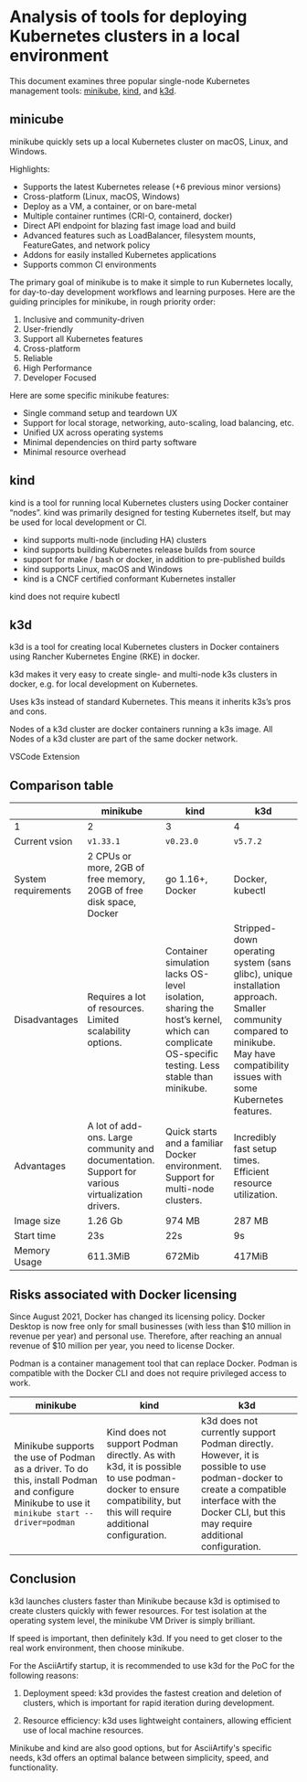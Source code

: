 # Analysis of tools for deploying Kubernetes clusters in a local environment

This document examines three popular single-node Kubernetes management tools: [minikube](https://minikube.sigs.k8s.io/docs/), [kind](https://kind.sigs.k8s.io/), and [k3d](https://k3d.io/v5.7.2/).

## minicube

minikube quickly sets up a local Kubernetes cluster on macOS, Linux, and Windows.

Highlights:

- Supports the latest Kubernetes release (+6 previous minor versions)
- Cross-platform (Linux, macOS, Windows)
- Deploy as a VM, a container, or on bare-metal
- Multiple container runtimes (CRI-O, containerd, docker)
- Direct API endpoint for blazing fast image load and build
- Advanced features such as LoadBalancer, filesystem mounts, FeatureGates, and network policy
- Addons for easily installed Kubernetes applications
- Supports common CI environments

The primary goal of minikube is to make it simple to run Kubernetes locally, for day-to-day development workflows and learning purposes. Here are the guiding principles for minikube, in rough priority order:

1. Inclusive and community-driven
2. User-friendly
3. Support all Kubernetes features
4. Cross-platform
5. Reliable
6. High Performance
7. Developer Focused

Here are some specific minikube features:

- Single command setup and teardown UX
- Support for local storage, networking, auto-scaling, load balancing, etc.
- Unified UX across operating systems
- Minimal dependencies on third party software
- Minimal resource overhead

## kind

kind is a tool for running local Kubernetes clusters using Docker container “nodes”.
kind was primarily designed for testing Kubernetes itself, but may be used for local development or CI.

- kind supports multi-node (including HA) clusters
- kind supports building Kubernetes release builds from source
- support for make / bash or docker, in addition to pre-published builds
- kind supports Linux, macOS and Windows
- kind is a CNCF certified conformant Kubernetes installer

kind does not require kubectl

## k3d

k3d is a tool for creating local Kubernetes clusters in Docker containers using Rancher Kubernetes Engine (RKE) in docker.

k3d makes it very easy to create single- and multi-node k3s clusters in docker, e.g. for local development on Kubernetes.

Uses k3s instead of standard Kubernetes. This means it inherits k3s’s pros and cons.

Nodes of a k3d cluster are docker containers running a k3s image.
All Nodes of a k3d cluster are part of the same docker network.

VSCode Extension

## Comparison table

|                     | minikube                                                                                         | kind                                                                                                                                           | k3d                                                                                                                                                                             |
| ------------------- | ------------------------------------------------------------------------------------------------ | ---------------------------------------------------------------------------------------------------------------------------------------------- | ------------------------------------------------------------------------------------------------------------------------------------------------------------------------------- |
| 1                   | 2                                                                                                | 3                                                                                                                                              | 4                                                                                                                                                                               |
| Current vsion       | `v1.33.1`                                                                                        | `v0.23.0`                                                                                                                                      | `v5.7.2`                                                                                                                                                                        |
| System requirements | 2 CPUs or more, 2GB of free memory, 20GB of free disk space, Docker                              | go 1.16+, Docker                                                                                                                               | Docker, kubectl                                                                                                                                                                 |
| Disadvantages       | Requires a lot of resources. Limited scalability options.                                        | Container simulation lacks OS-level isolation, sharing the host’s kernel, which can complicate OS-specific testing. Less stable than minikube. | Stripped-down operating system (sans glibc), unique installation approach. Smaller community compared to minikube. May have compatibility issues with some Kubernetes features. |
| Advantages          | A lot of add-ons. Large community and documentation. Support for various virtualization drivers. | Quick starts and a familiar Docker environment. Support for multi-node clusters.                                                               | Incredibly fast setup times. Efficient resource utilization.                                                                                                                    |
| Image size          | 1.26 Gb                                                                                          | 974 MB                                                                                                                                         | 287 MB                                                                                                                                                                          |
| Start time          | 23s                                                                                              | 22s                                                                                                                                            | 9s                                                                                                                                                                              |
| Memory Usage        | 611.3MiB                                                                                         | 672Mib                                                                                                                                         | 417MiB                                                                                                                                                                          |

## Risks associated with Docker licensing

Since August 2021, Docker has changed its licensing policy. Docker Desktop is now free only for small businesses (with less than $10 million in revenue per year) and personal use. Therefore, after reaching an annual revenue of $10 million per year, you need to license Docker.

Podman is a container management tool that can replace Docker. Podman is compatible with the Docker CLI and does not require privileged access to work.

| minikube                                                                                                                                      | kind                                                                                                                                                             | k3d                                                                                                                                                                                               |
| --------------------------------------------------------------------------------------------------------------------------------------------- | ---------------------------------------------------------------------------------------------------------------------------------------------------------------- | ------------------------------------------------------------------------------------------------------------------------------------------------------------------------------------------------- |
| Minikube supports the use of Podman as a driver. To do this, install Podman and configure Minikube to use it `minikube start --driver=podman` | Kind does not support Podman directly. As with k3d, it is possible to use podman-docker to ensure compatibility, but this will require additional configuration. | k3d does not currently support Podman directly. However, it is possible to use podman-docker to create a compatible interface with the Docker CLI, but this may require additional configuration. |

## Conclusion

k3d launches clusters faster than Minikube because k3d is optimised to create clusters quickly with fewer resources.
For test isolation at the operating system level, the minikube VM Driver is simply brilliant.

If speed is important, then definitely k3d. If you need to get closer to the real work environment, then choose minikube.

For the AsciiArtify startup, it is recommended to use k3d for the PoC for the following reasons:

1. Deployment speed: k3d provides the fastest creation and deletion of clusters, which is important for rapid iteration during development.

2. Resource efficiency: k3d uses lightweight containers, allowing efficient use of local machine resources.

Minikube and kind are also good options, but for AsciiArtify's specific needs, k3d offers an optimal balance between simplicity, speed, and functionality.
